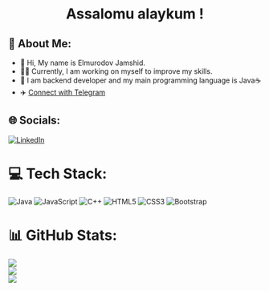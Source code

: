<h1 align="center"> Assalomu alaykum ! </h1>

## 💫 About Me:
- 👋 Hi, My name is Elmurodov Jamshid.<br>
- 👨‍💻 Currently, I am working on myself to improve my skills.<br>
- 👀 I am backend developer and my main programming language is Java☕<br>
- ✈️ [Connect with Telegram](https://t.me/jamshid_elmurodov)


## 🌐 Socials:
[![LinkedIn](https://img.shields.io/badge/LinkedIn-%230077B5.svg?logo=linkedin&logoColor=white)](https://linkedin.com/in/https://www.linkedin.com/in/rakhimova-shokhista-921641234/)

# 💻 Tech Stack:
![Java](https://img.shields.io/badge/java-%23ED8B00.svg?style=for-the-badge&logo=java&logoColor=white) ![JavaScript](https://img.shields.io/badge/javascript-%23323330.svg?style=for-the-badge&logo=javascript&logoColor=%23F7DF1E) ![C++](https://img.shields.io/badge/c++-%2300599C.svg?style=for-the-badge&logo=c%2B%2B&logoColor=white) ![HTML5](https://img.shields.io/badge/html5-%23E34F26.svg?style=for-the-badge&logo=html5&logoColor=white) ![CSS3](https://img.shields.io/badge/css3-%231572B6.svg?style=for-the-badge&logo=css3&logoColor=white) ![Bootstrap](https://img.shields.io/badge/bootstrap-%23563D7C.svg?style=for-the-badge&logo=bootstrap&logoColor=white)
# 📊 GitHub Stats:
![](https://github-readme-stats.vercel.app/api?username=binti-jamshidbek&theme=blueberry&hide_border=false&include_all_commits=false&count_private=false)<br/>
![](https://github-readme-streak-stats.herokuapp.com/?user=binti-jamshidbek&theme=blueberry&hide_border=false)<br/>
![](https://github-readme-stats.vercel.app/api/top-langs/?username=binti-jamshidbek&theme=blueberry&hide_border=false&include_all_commits=false&count_private=false&layout=compact)
